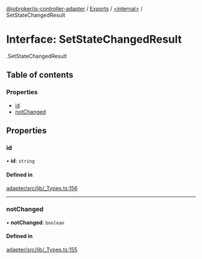 [@iobroker/js-controller-adapter](../README.md) / [Exports](../modules.md) / [<internal\>](../modules/internal_.md) / SetStateChangedResult

# Interface: SetStateChangedResult

[<internal>](../modules/internal_.md).SetStateChangedResult

## Table of contents

### Properties

- [id](internal_.SetStateChangedResult.md#id)
- [notChanged](internal_.SetStateChangedResult.md#notchanged)

## Properties

### id

• **id**: `string`

#### Defined in

[adapter/src/lib/_Types.ts:156](https://github.com/ioBroker/ioBroker.js-controller/blob/25f18577/packages/adapter/src/lib/_Types.ts#L156)

___

### notChanged

• **notChanged**: `boolean`

#### Defined in

[adapter/src/lib/_Types.ts:155](https://github.com/ioBroker/ioBroker.js-controller/blob/25f18577/packages/adapter/src/lib/_Types.ts#L155)
